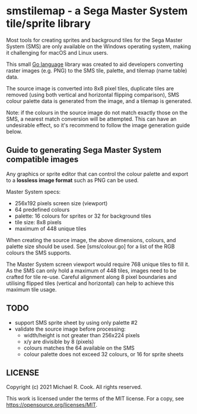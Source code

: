 # smstilemap - a Sega Master System tile/sprite library

Most tools for creating sprites and background tiles for the Sega Master System
(SMS) are only available on the Windows operating system, making it challenging
for macOS and Linux users.

This small [Go language](https://golang.org) library was created to aid
developers converting raster images (e.g. PNG) to the SMS tile, palette, and
tilemap (name table) data.

The source image is converted into 8x8 pixel tiles, duplicate tiles are removed
(using both vertical and horizontal flipping comparison), SMS colour palette
data is generated from the image, and a tilemap is generated.

Note: if the colours in the source image do not match exactly those on the SMS,
a nearest match conversion will be attempted. This can have an undesirable
effect, so it's recommend to follow the image generation guide below.


## Guide to generating Sega Master System compatible images

Any graphics or sprite editor that can control the colour palette and export to
a **lossless image format** such as PNG can be used.

Master System specs:

* 256x192 pixels screen size (viewport)
* 64 predefined colours
* palette: 16 colours for sprites or 32 for background tiles
* tile size: 8x8 pixels
* maximum of 448 unique tiles

When creating the source image, the above dimensions, colours, and palette size
should be used. See [sms/colour.go] for a list of the RGB colours the SMS
supports.

The Master System screen viewport would require 768 unique tiles to fill it.
As the SMS can only hold a maximum of 448 tiles, images need to be crafted for
tile re-use. Careful alignment along 8 pixel boundaries and utilising flipped
tiles (vertical and horizontal) can help to achieve this maximum tile usage.


## TODO

* support SMS sprite sheet by using only palette #2
* validate the source image before processing:
  - width/height is not greater than 256x224 pixels
  - x/y are divisible by 8 (pixels)
  - colours matches the 64 available on the SMS
  - colour palette does not exceed 32 colours, or 16 for sprite sheets


## LICENSE

Copyright (c) 2021 Michael R. Cook. All rights reserved.

This work is licensed under the terms of the MIT license.
For a copy, see <https://opensource.org/licenses/MIT>.
